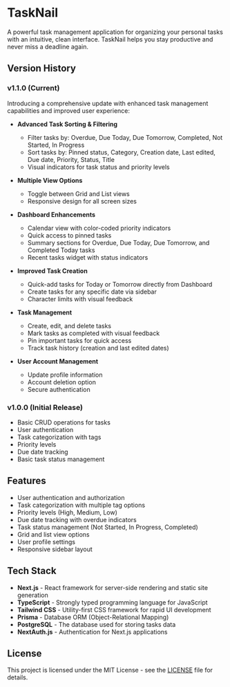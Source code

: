 # TaskNail

A powerful task management application for organizing your personal tasks with an intuitive, clean interface. TaskNail helps you stay productive and never miss a deadline again.

## Version History

### v1.1.0 (Current)

Introducing a comprehensive update with enhanced task management capabilities and improved user experience:

- **Advanced Task Sorting & Filtering**

  - Filter tasks by: Overdue, Due Today, Due Tomorrow, Completed, Not Started, In Progress
  - Sort tasks by: Pinned status, Category, Creation date, Last edited, Due date, Priority, Status, Title
  - Visual indicators for task status and priority levels

- **Multiple View Options**

  - Toggle between Grid and List views
  - Responsive design for all screen sizes

- **Dashboard Enhancements**

  - Calendar view with color-coded priority indicators
  - Quick access to pinned tasks
  - Summary sections for Overdue, Due Today, Due Tomorrow, and Completed Today tasks
  - Recent tasks widget with status indicators

- **Improved Task Creation**

  - Quick-add tasks for Today or Tomorrow directly from Dashboard
  - Create tasks for any specific date via sidebar
  - Character limits with visual feedback

- **Task Management**

  - Create, edit, and delete tasks
  - Mark tasks as completed with visual feedback
  - Pin important tasks for quick access
  - Track task history (creation and last edited dates)

- **User Account Management**
  - Update profile information
  - Account deletion option
  - Secure authentication

### v1.0.0 (Initial Release)

- Basic CRUD operations for tasks
- User authentication
- Task categorization with tags
- Priority levels
- Due date tracking
- Basic task status management

## Features

- User authentication and authorization
- Task categorization with multiple tag options
- Priority levels (High, Medium, Low)
- Due date tracking with overdue indicators
- Task status management (Not Started, In Progress, Completed)
- Grid and list view options
- User profile settings
- Responsive sidebar layout

## Tech Stack

- **Next.js** - React framework for server-side rendering and static site generation
- **TypeScript** - Strongly typed programming language for JavaScript
- **Tailwind CSS** - Utility-first CSS framework for rapid UI development
- **Prisma** - Database ORM (Object-Relational Mapping)
- **PostgreSQL** - The database used for storing tasks data
- **NextAuth.js** - Authentication for Next.js applications

## License

This project is licensed under the MIT License - see the [LICENSE](LICENSE) file for details.
